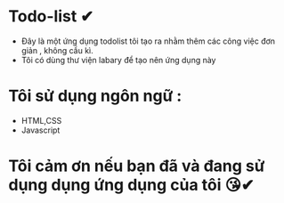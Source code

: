 # Todo-list ✔
- Đây là một ứng dụng todolist tôi tạo ra nhằm thêm các công việc đơn giản , không cầu kì.
- Tôi có dùng thư viện labary để tạo nên ứng dụng này

# Tôi sử dụng ngôn ngữ :
- HTML,CSS
- Javascript
# Tôi cảm ơn nếu bạn đã và đang sử dụng dụng ứng dụng của tôi 😘✔

